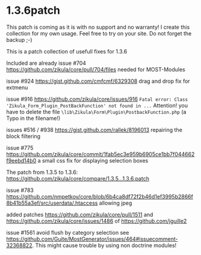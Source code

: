 1.3.6patch
==========
This patch is coming as it is with no support and no warranty! I create this collection for my own usage. Feel free to try on your site. Do not forget the backup ;-)


This is a patch collection of usefull fixes for 1.3.6

Included are already
issue #704 https://github.com/zikula/core/pull/704/files needed for MOST-Modules

issue #924 https://gist.github.com/cmfcmf/6329308 drag and drop fix for extmenu

issue #916 https://github.com/zikula/core/issues/916 `Fatal error: Class 'Zikula_Form_Plugin_PostBackFunction' not found in ...`
Attention! you have to delete the file `\lib\Zikula\Form\Plugin\PostbackFunction.php` (a Typo in the filename!)

issues #516 / #938 https://gist.github.com/rallek/8196013 repairing the block filtering


issue #775 https://github.com/zikula/core/commit/1fab5ec3e959b6905ce1bb7f044662f9eebd14b0 a small css fix for displaying selection boxes

The patch from 1.3.5 to 1.3.6: https://github.com/zikula/core/compare/1.3.5...1.3.6.patch

issue #783 https://github.com/nmpetkov/core/blob/6b4ca8df72f2b46d1ef3995b2866f8b41b55a3ef/src/userdata/.htaccess allowing jpeg

added patches https://github.com/zikula/core/pull/1511 and https://github.com/zikula/core/issues/1486 of https://github.com/jguille2

issue #1561 avoid flush by category selection  see https://github.com/Guite/MostGenerator/issues/464#issuecomment-32368822. This might cause trouble by using non doctrine modules!





